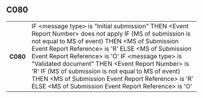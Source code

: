 ## C080
<table>
 <tr>
  <th>
   C080
  </th>
  <td>
   IF &lt;message type&gt; is "Initial submission"  THEN     &lt;Event Report Number&gt; does not apply     IF (MS of submission is not equal to MS of event)           THEN &lt;MS of Submission Event Report Reference&gt; is 'R'           ELSE &lt;MS of Submission Event Report Reference&gt; is 'O' IF &lt;message type&gt; is "Validated document"  THEN    &lt;Event Report Number&gt; is 'R'   IF (MS of submission is not equal to MS of event)           THEN &lt;MS of Submission Event Report Reference&gt; is 'R'            ELSE &lt;MS of Submission Event Report Reference&gt; is 'O'
  </td>
 </tr>
</table>
